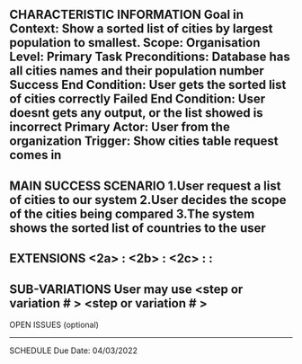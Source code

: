CHARACTERISTIC INFORMATION
Goal in Context: Show a sorted list of cities by largest population to smallest.
Scope: Organisation
Level: Primary Task
Preconditions: Database has all cities names and their population number
Success End Condition: User gets the sorted list of cities correctly
Failed End Condition: User doesnt gets any output, or the list showed is incorrect
Primary Actor: User from the organization
Trigger: Show cities table request comes in
----------------------------------------
MAIN SUCCESS SCENARIO
1.User request a list of cities to our system
2.User decides the scope of the cities being compared
3.The system shows the sorted list of countries to the user
----------------------
EXTENSIONS
<User chooses the scope of the world>
<2a> <condition> : <Use the propper SQL statement>
<User chooses the scope of a continent>
<2b> <condition> : <Use the propper SQL statement>
<User chooses the scope of a region>
<2c> <condition> : <Use the propper  SQL statement>
<step altered> <condition> : <action or sub.use case>
--------------------
SUB-VARIATIONS
User may use
<step or variation # > <list of sub-variations>
<step or variation # > <list of sub-variations>
----------------------------
OPEN ISSUES (optional)

---------------------------
SCHEDULE
Due Date: 04/03/2022



